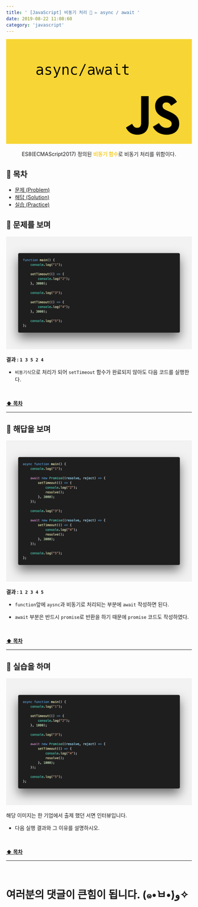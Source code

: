 ```yaml
---
title: ' [JavaScript] 비동기 처리 🚦 ▻ async / await '
date: 2019-08-22 11:08:60
category: 'javascript'
---
```


![](./images/async-await/logo.png)

<center>ES8(ECMAScript2017) 정의된 <strong style="color:#F6CF2F">비동기 함수</strong>로 비동기 처리를 위함이다.</center>

## **💎 목차**
  * [문제 (Problem)](#-문제를-보며)
  * [해답 (Solution)](#-해답을-보며)
  * [실습 (Practice)](#-실습을-하며)

## **📕 문제를 보며**

![](./images/async-await/1.png)

__결과 : `1 3 5 2 4`__

- `비동기식`으로 처리가 되어 `setTimeout` 함수가 완료되지 않아도 다음 코드를 실행한다.

<br />

**[⬆ 목차](#-목차)**

---

## **📘 해답을 보며**

![](./images/async-await/2.png)

__결과 : `1 2 3 4 5`__

- `function`앞에 `aysnc`과 비동기로 처리되는 부분에 `await` 작성하면 된다.

- `await` 부분은 반드시 `promise`로 반환을 하기 때문에 `promise` 코드도 작성하였다.

<br />

**[⬆ 목차](#-목차)**

---

## **📗 실습을 하며**

![](./images/async-await/3.png)

해당 이미지는 한 기업에서 출제 했던 서면 인터뷰입니다.

- 다음 실행 결과와 그 이유를 설명하시오.

<br />

**[⬆ 목차](#-목차)**

---

<br />

# 여러분의 댓글이 큰힘이 됩니다. (๑•̀ㅂ•́)و✧
